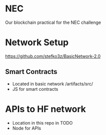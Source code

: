 # NEC
Our blockchain practical for the NEC challenge


# Network Setup
https://github.com/stefko3z/BasicNetwork-2.0

## Smart Contracts
- Located in basic network /artifacts/src/
- JS for smart contracts

# APIs to HF network
- Location in this repo in TODO
- Node for APIs
